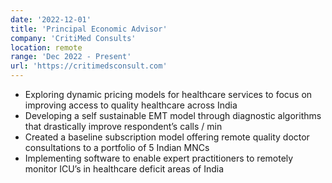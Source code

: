 ```yaml
---
date: '2022-12-01'
title: 'Principal Economic Advisor'
company: 'CritiMed Consults'
location: remote
range: 'Dec 2022 - Present'
url: 'https://critimedsconsult.com'
---
```


- Exploring dynamic pricing models for healthcare services to focus on improving access to quality healthcare across India
- Developing a self sustainable EMT model through diagnostic algorithms that drastically improve respondent’s calls / min
- Created a baseline subscription model offering remote quality doctor consultations to a portfolio of 5 Indian MNCs
- Implementing software to enable expert practitioners to remotely monitor ICU’s in healthcare deficit areas of India
